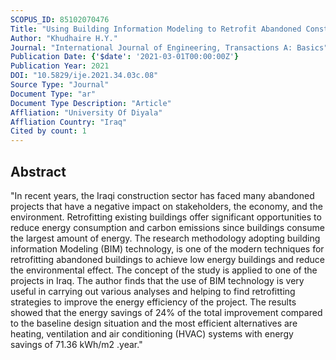 ```yaml
---
SCOPUS_ID: 85102070476
Title: "Using Building Information Modeling to Retrofit Abandoned Construction Projects in Iraq to Achieve Low-energy"
Author: "Khudhaire H.Y."
Journal: "International Journal of Engineering, Transactions A: Basics"
Publication Date: {'$date': '2021-03-01T00:00:00Z'}
Publication Year: 2021
DOI: "10.5829/ije.2021.34.03c.08"
Source Type: "Journal"
Document Type: "ar"
Document Type Description: "Article"
Affliation: "University Of Diyala"
Affliation Country: "Iraq"
Cited by count: 1
---
```


## Abstract
"In recent years, the Iraqi construction sector has faced many abandoned projects that have a negative impact on stakeholders, the economy, and the environment. Retrofitting existing buildings offer significant opportunities to reduce energy consumption and carbon emissions since buildings consume the largest amount of energy. The research methodology adopting building information Modeling (BIM) technology, is one of the modern techniques for retrofitting abandoned buildings to achieve low energy buildings and reduce the environmental effect. The concept of the study is applied to one of the projects in Iraq. The author finds that the use of BIM technology is very useful in carrying out various analyses and helping to find retrofitting strategies to improve the energy efficiency of the project. The results showed that the energy savings of 24% of the total improvement compared to the baseline design situation and the most efficient alternatives are heating, ventilation and air conditioning (HVAC) systems with energy savings of 71.36 kWh/m2 .year."

